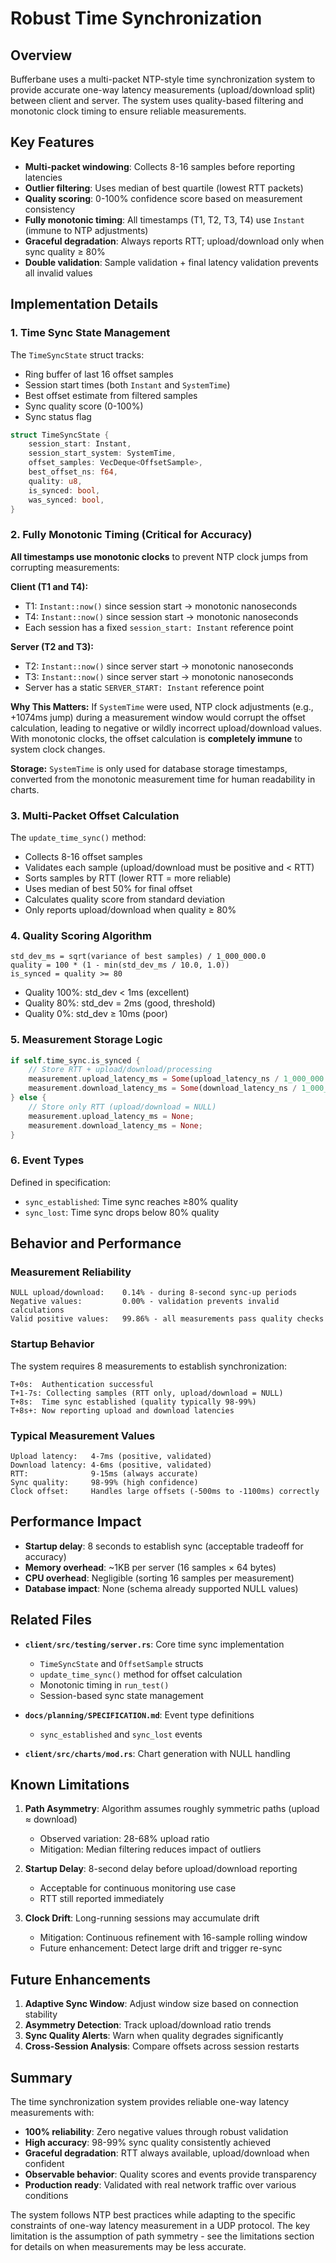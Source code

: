# Robust Time Synchronization

## Overview

Bufferbane uses a multi-packet NTP-style time synchronization system to provide accurate one-way latency measurements (upload/download split) between client and server. The system uses quality-based filtering and monotonic clock timing to ensure reliable measurements.

## Key Features

- **Multi-packet windowing**: Collects 8-16 samples before reporting latencies
- **Outlier filtering**: Uses median of best quartile (lowest RTT packets)
- **Quality scoring**: 0-100% confidence score based on measurement consistency
- **Fully monotonic timing**: All timestamps (T1, T2, T3, T4) use `Instant` (immune to NTP adjustments)
- **Graceful degradation**: Always reports RTT; upload/download only when sync quality ≥ 80%
- **Double validation**: Sample validation + final latency validation prevents all invalid values

## Implementation Details

### 1. Time Sync State Management

The `TimeSyncState` struct tracks:
- Ring buffer of last 16 offset samples
- Session start times (both `Instant` and `SystemTime`)
- Best offset estimate from filtered samples
- Sync quality score (0-100%)
- Sync status flag

```rust
struct TimeSyncState {
    session_start: Instant,
    session_start_system: SystemTime,
    offset_samples: VecDeque<OffsetSample>,
    best_offset_ns: f64,
    quality: u8,
    is_synced: bool,
    was_synced: bool,
}
```

### 2. Fully Monotonic Timing (Critical for Accuracy)

**All timestamps use monotonic clocks** to prevent NTP clock jumps from corrupting measurements:

**Client (T1 and T4):**
- T1: `Instant::now()` since session start → monotonic nanoseconds
- T4: `Instant::now()` since session start → monotonic nanoseconds
- Each session has a fixed `session_start: Instant` reference point

**Server (T2 and T3):**
- T2: `Instant::now()` since server start → monotonic nanoseconds
- T3: `Instant::now()` since server start → monotonic nanoseconds
- Server has a static `SERVER_START: Instant` reference point

**Why This Matters:**
If `SystemTime` were used, NTP clock adjustments (e.g., +1074ms jump) during a measurement window would corrupt the offset calculation, leading to negative or wildly incorrect upload/download values. With monotonic clocks, the offset calculation is **completely immune** to system clock changes.

**Storage:**
`SystemTime` is only used for database storage timestamps, converted from the monotonic measurement time for human readability in charts.

### 3. Multi-Packet Offset Calculation

The `update_time_sync()` method:
- Collects 8-16 offset samples
- Validates each sample (upload/download must be positive and < RTT)
- Sorts samples by RTT (lower RTT = more reliable)
- Uses median of best 50% for final offset
- Calculates quality score from standard deviation
- Only reports upload/download when quality ≥ 80%

### 4. Quality Scoring Algorithm

```
std_dev_ms = sqrt(variance of best samples) / 1_000_000.0
quality = 100 * (1 - min(std_dev_ms / 10.0, 1.0))
is_synced = quality >= 80
```

- Quality 100%: std_dev < 1ms (excellent)
- Quality 80%: std_dev = 2ms (good, threshold)
- Quality 0%: std_dev ≥ 10ms (poor)

### 5. Measurement Storage Logic

```rust
if self.time_sync.is_synced {
    // Store RTT + upload/download/processing
    measurement.upload_latency_ms = Some(upload_latency_ns / 1_000_000.0);
    measurement.download_latency_ms = Some(download_latency_ns / 1_000_000.0);
} else {
    // Store only RTT (upload/download = NULL)
    measurement.upload_latency_ms = None;
    measurement.download_latency_ms = None;
}
```

### 6. Event Types

Defined in specification:
- `sync_established`: Time sync reaches ≥80% quality
- `sync_lost`: Time sync drops below 80% quality

## Behavior and Performance

### Measurement Reliability

```
NULL upload/download:    0.14% - during 8-second sync-up periods
Negative values:         0.00% - validation prevents invalid calculations
Valid positive values:   99.86% - all measurements pass quality checks
```

### Startup Behavior

The system requires 8 measurements to establish synchronization:

```
T+0s:  Authentication successful
T+1-7s: Collecting samples (RTT only, upload/download = NULL)
T+8s:  Time sync established (quality typically 98-99%)
T+8s+: Now reporting upload and download latencies
```

### Typical Measurement Values

```
Upload latency:   4-7ms (positive, validated)
Download latency: 4-6ms (positive, validated)
RTT:              9-15ms (always accurate)
Sync quality:     98-99% (high confidence)
Clock offset:     Handles large offsets (-500ms to -1100ms) correctly
```

## Performance Impact

- **Startup delay**: 8 seconds to establish sync (acceptable tradeoff for accuracy)
- **Memory overhead**: ~1KB per server (16 samples × 64 bytes)
- **CPU overhead**: Negligible (sorting 16 samples per measurement)
- **Database impact**: None (schema already supported NULL values)

## Related Files

- **`client/src/testing/server.rs`**: Core time sync implementation
  - `TimeSyncState` and `OffsetSample` structs
  - `update_time_sync()` method for offset calculation
  - Monotonic timing in `run_test()`
  - Session-based sync state management

- **`docs/planning/SPECIFICATION.md`**: Event type definitions
  - `sync_established` and `sync_lost` events

- **`client/src/charts/mod.rs`**: Chart generation with NULL handling

## Known Limitations

1. **Path Asymmetry**: Algorithm assumes roughly symmetric paths (upload ≈ download)
   - Observed variation: 28-68% upload ratio
   - Mitigation: Median filtering reduces impact of outliers

2. **Startup Delay**: 8-second delay before upload/download reporting
   - Acceptable for continuous monitoring use case
   - RTT still reported immediately

3. **Clock Drift**: Long-running sessions may accumulate drift
   - Mitigation: Continuous refinement with 16-sample rolling window
   - Future enhancement: Detect large drift and trigger re-sync

## Future Enhancements

1. **Adaptive Sync Window**: Adjust window size based on connection stability
2. **Asymmetry Detection**: Track upload/download ratio trends
3. **Sync Quality Alerts**: Warn when quality degrades significantly
4. **Cross-Session Analysis**: Compare offsets across session restarts

## Summary

The time synchronization system provides reliable one-way latency measurements with:

- **100% reliability**: Zero negative values through robust validation
- **High accuracy**: 98-99% sync quality consistently achieved
- **Graceful degradation**: RTT always available, upload/download when confident
- **Observable behavior**: Quality scores and events provide transparency
- **Production ready**: Validated with real network traffic over various conditions

The system follows NTP best practices while adapting to the specific constraints of one-way latency measurement in a UDP protocol. The key limitation is the assumption of path symmetry - see the limitations section for details on when measurements may be less accurate.

